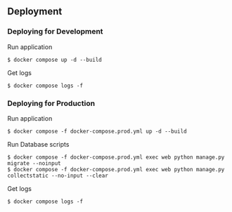 ## Deployment
### Deploying for Development
Run application
```
$ docker compose up -d --build
```

Get logs
```
$ docker compose logs -f
```
### Deploying for Production
Run application
```
$ docker compose -f docker-compose.prod.yml up -d --build
```

Run Database scripts
```
$ docker compose -f docker-compose.prod.yml exec web python manage.py migrate --noinput
$ docker compose -f docker-compose.prod.yml exec web python manage.py collectstatic --no-input --clear
```

Get logs
```
$ docker compose logs -f
```
